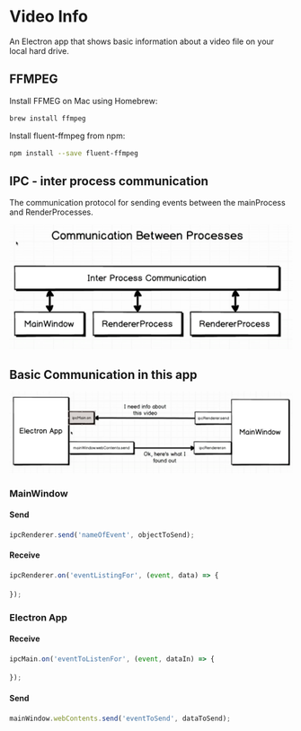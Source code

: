 # Video Info 
An Electron app that shows basic information about a video file on your local hard drive.

## FFMPEG
Install FFMEG on Mac using Homebrew:
```bash
brew install ffmpeg
```
Install fluent-ffmpeg from npm:
```bash
npm install --save fluent-ffmpeg
```
## IPC - inter process communication
The communication protocol for sending events between the mainProcess and RenderProcesses.
 
![Communication Between Processes](communication-ipc.png)

## Basic Communication in this app

![Between MainWindow and Electron](ipc-process-videoinfo.png)

### MainWindow
#### Send
```javascript
ipcRenderer.send('nameOfEvent', objectToSend);
```
#### Receive
```javascript
ipcRenderer.on('eventListingFor', (event, data) => {
  
});
```

### Electron App
#### Receive
```javascript
ipcMain.on('eventToListenFor', (event, dataIn) => {
  
});
```
#### Send 
```javascript
mainWindow.webContents.send('eventToSend', dataToSend);
```
